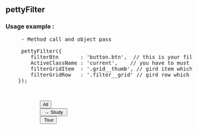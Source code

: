 ## pettyFilter 
### Usage example :

<pre>
     - Method call and object pass
  
     pettyFilter({
        filterBtn       : 'button.btn',  // this is your filter button which is the get targated value
        ActiveClassName : 'current',    // you have to must use by class name
        filterGridItem  : '.grid__thumb', // gird item which is your filter item
        filterGridRow   : '.filter__grid' // gird row which is the parrent of  filter item or grid item
    });
</pre>


<pre>
     <div class="filter-options">
           <button class="btn btn-primary current" data-target="*">All</button>
           <button class="btn btn-primary" data-target="A"> &#8594; Study </button>
           <button class="btn btn-primary"data-target="B"> Tour</button>
       </div>
</pre>

